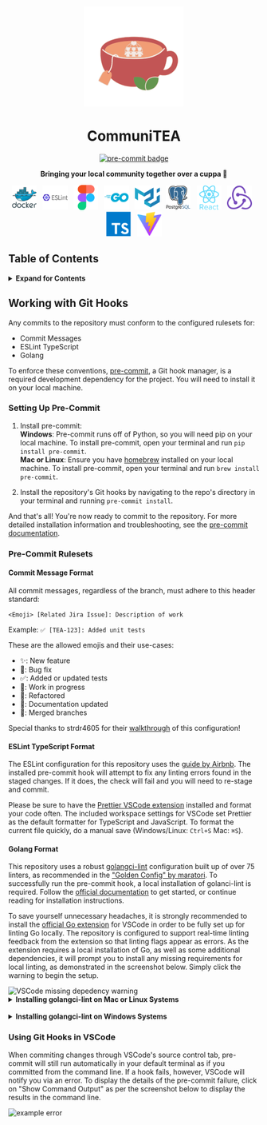 <div align="center">

  <img src="frontend/public/CommuniteaLogo.svg" alt="CommuniTEA Logo" width="200"/>

  # CommuniTEA

  [![pre-commit badge](https://img.shields.io/badge/pre--commit-enabled-brightgreen?logo=pre-commit)](https://github.com/pre-commit/pre-commit)

  **Bringing your local community together over a cuppa 🍵**

  <img src="https://github.com/devicons/devicon/blob/55609aa5bd817ff167afce0d965585c92040787a/icons/docker/docker-original-wordmark.svg" width="50" height="50" alt="Docker Logo">
  &nbsp;
  <img src="https://github.com/devicons/devicon/blob/55609aa5bd817ff167afce0d965585c92040787a/icons/eslint/eslint-original-wordmark.svg" width="50" height="50" alt="ESLint Logo">
  &nbsp;
  <img src="https://github.com/devicons/devicon/blob/55609aa5bd817ff167afce0d965585c92040787a/icons/figma/figma-original.svg" width="50" height="50" alt="Figma Logo">
  &nbsp;
  <img src="https://github.com/devicons/devicon/blob/55609aa5bd817ff167afce0d965585c92040787a/icons/go/go-original-wordmark.svg" width="50" height="50" alt="Go Logo">
  &nbsp;
  <img src="https://github.com/devicons/devicon/blob/55609aa5bd817ff167afce0d965585c92040787a/icons/materialui/materialui-original.svg" width="50" height="50" alt="MaterialUI Logo">
  &nbsp;
  <img src="https://github.com/devicons/devicon/blob/55609aa5bd817ff167afce0d965585c92040787a/icons/postgresql/postgresql-original-wordmark.svg" width="50" height="50" alt="PostgreSQL Logo">
  &nbsp;
  <img src="https://github.com/devicons/devicon/blob/55609aa5bd817ff167afce0d965585c92040787a/icons/react/react-original-wordmark.svg" width="50" height="50" alt="React Logo">
  &nbsp;
  <img src="https://github.com/devicons/devicon/blob/55609aa5bd817ff167afce0d965585c92040787a/icons/redux/redux-original.svg" width="50" height="50" alt="Redux Logo">
  &nbsp;
  <img src="https://github.com/devicons/devicon/blob/55609aa5bd817ff167afce0d965585c92040787a/icons/typescript/typescript-original.svg" width="50" height="50" alt="TypeScript Logo">
  &nbsp;
  <img src="https://github.com/devicons/devicon/blob/24f2a9e2a16401e681583ae7a494fad71df03fce/icons/vitejs/vitejs-original.svg" width="50" height="50" alt="Vite Logo">

</div>

## Table of Contents

<details>
  <summary><b>Expand for Contents</b></summary>

- [CommuniTEA](#communitea)
  - [Table of Contents](#table-of-contents)
  - [Working with Git Hooks](#working-with-git-hooks)
    - [Setting Up Pre-Commit](#setting-up-pre-commit)
    - [Pre-Commit Rulesets](#pre-commit-rulesets)
      - [Commit Message Format](#commit-message-format)
      - [ESLint TypeScript Format](#eslint-typescript-format)
      - [Golang Format](#golang-format)
    - [Using Git Hooks in VSCode](#using-git-hooks-in-vscode)

</details>

## Working with Git Hooks

Any commits to the repository must conform to the configured rulesets for:
- Commit Messages
- ESLint TypeScript
- Golang

To enforce these conventions, [pre-commit](https://pre-commit.com/), a Git hook manager, is a required development dependency for the project. You will need to install it on your local machine.

### Setting Up Pre-Commit

1. Install pre-commit:<br>
**Windows**:
Pre-commit runs off of Python, so you will need pip on your local machine. To install pre-commit, open your terminal and run `pip install pre-commit`.<br>
**Mac or Linux**:
Ensure you have [homebrew](https://brew.sh/) installed on your local machine. To install pre-commit, open your terminal and run `brew install pre-commit`.

2. Install the repository's Git hooks by navigating to the repo's directory in your terminal and running `pre-commit install`.

And that's all! You're now ready to commit to the repository.
For more detailed installation information and troubleshooting, see the [pre-commit documentation](https://pre-commit.com/#install).

### Pre-Commit Rulesets

#### Commit Message Format

All commit messages, regardless of the branch, must adhere to this header standard:
```
<Emoji> [Related Jira Issue]: Description of work
```
Example: `✅ [TEA-123]: Added unit tests`

These are the allowed emojis and their use-cases:
- ✨: New feature
- 🐞: Bug fix
- ✅: Added or updated tests
- 🚧: Work in progress
- 🔨: Refactored
- 📝: Documentation updated
- 🤝: Merged branches

Special thanks to strdr4605 for their [walkthrough](https://strdr4605.com/commitlint-custom-commit-message-with-emojis) of this configuration!

#### ESLint TypeScript Format

The ESLint configuration for this repository uses the [guide by Airbnb](https://github.com/airbnb/javascript). The installed pre-commit hook will attempt to fix any linting errors found in the staged changes. If it does, the check will fail and you will need to re-stage and commit.

Please be sure to have the [Prettier VSCode extension](https://marketplace.visualstudio.com/items?itemName=esbenp.prettier-vscode) installed and format your code often. The included workspace settings for VSCode set Prettier as the default formatter for TypeScript and JavaScript. To format the current file quickly, do a manual save (Windows/Linux: `Ctrl+S`  Mac: `⌘S`).

#### Golang Format

This repository uses a robust [golangci-lint](https://golangci-lint.run/) configuration built up of over 75 linters, as recommended in the ["Golden Config" by maratori](https://gist.github.com/maratori/47a4d00457a92aa426dbd48a18776322). To successfully run the pre-commit hook, a local installation of golanci-lint is required. Follow the [official documentation](https://golangci-lint.run/usage/install/) to get started, or continue reading for installation instructions.

To save yourself unnecessary headaches, it is strongly recommended to install the [official Go extension](https://marketplace.visualstudio.com/items?itemName=golang.Go) for VSCode in order to be fully set up for linting Go locally. The repository is configured to support real-time linting feedback from the extension so that linting flags appear as errors. As the extension requires a local installation of Go, as well as some additional dependencies, it will prompt you to install any missing requirements for local linting, as demonstrated in the screenshot below. Simply click the warning to begin the setup.

<img src="https://github.com/CommuniTEAM/CommuniTEA/assets/31549337/753ecd20-86e2-47b4-b4e3-cbbf3168424d" alt="VSCode missing depedency warning" height=100 width=450>

<details>
  <summary><b>Installing golangci-lint on Mac or Linux Systems</b></summary>

  **Mac**

  First, ensure you have [homebrew](https://brew.sh/) installed. Then, in your terminal, run:
  ```
  brew install golangci-lint
  brew upgrade golangci-lint
  ```

  **Linux**

  If your distro has Snap, you can simply run:
  ```
  sudo snap install golangci-lint
  ```
  Alternatively, you can manually install the binary by running:
  ```
  curl -sSfL https://raw.githubusercontent.com/golangci/golangci-lint/master/install.sh | sh -s v1.55.2
  ```

</details>
<br>
<details>
  <summary><b>Installing golangci-lint on Windows Systems</b></summary>
  <br>

  Unfortunately installation on Windows is not as straightforward, as golangci-lint runs off of bash. If you do not already have a bash terminal, it is strongly recommended to install [Git for Windows](https://gitforwindows.org/) so that you have Git Bash available.

  In your bash terminal, install the golangci-lint binary by running:
  ```
  curl -sSfL https://raw.githubusercontent.com/golangci/golangci-lint/master/install.sh | sh -s v1.55.2
  ```

  **Important:** golangci-lint can *only* run in a terminal capable of handling bash scripts. The pre-commit hook for Go will not pass unless the bash script can be run.

  While you can absolutely run pre-commit and git commands in your installed bash terminal, it's not the only way. If you don't want to be forced into using your bash terminal for everything, it is possible to set up your system path such that bash scripts can be run successfully from any terminal, including Powershell.

  For bash scripts to work anywhere, you must reconfigure your system path in Windows. The path to the Git Bash terminal (`C:\Program Files\Git\cmd`) must be at the top of your system path and given priority over system32 as shown below:

  <img src="https://github.com/CommuniTEAM/CommuniTEA/assets/31549337/3fbd7d15-b76c-456a-b92d-a04413df0c8f" alt="example of Git Bash path at the root of system path">


  Instructions on how to change your system path can be found [here](https://www.architectryan.com/2018/03/17/add-to-the-path-on-windows-10/). Note: Changes to the path will go into effect after a PC reboot. You can check your current path in PowerShell with `$env:PATH`.

  For more information on why this is the necessary fix for bash commands, see [this thread](https://github.com/syntaqx/git-hooks/pull/3). TL;DR: It's because we have WSL installed (required for Docker) as part of system32 and WSL erroneously intercepts the bash commands.

</details>

### Using Git Hooks in VSCode

When commiting changes through VSCode's source control tab, pre-commit will still run automatically in your default terminal as if you committed from the command line. If a hook fails, however, VSCode will notify you via an error. To display the details of the pre-commit failure, click on "Show Command Output" as per the screenshot below to display the results in the command line.

<img src="https://gitlab.com/tea-masters/communiTEA/uploads/20cb944e753e1823f0702918050a4540/Screenshot_2023-10-17_124748.png" alt="example error" height=150 width=425>
